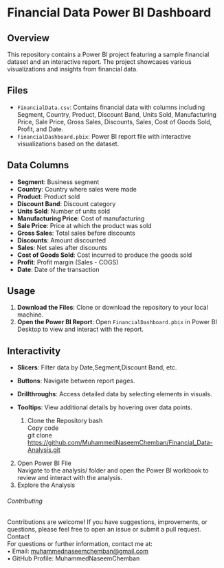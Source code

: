 # Financial Data Power BI Dashboard

## Overview
This repository contains a Power BI project featuring a sample financial dataset and an interactive report. The project showcases various visualizations and insights from financial data.

## Files
- `FinancialData.csv`: Contains financial data with columns including Segment, Country, Product, Discount Band, Units Sold, Manufacturing Price, Sale Price, Gross Sales, Discounts, Sales, Cost of Goods Sold, Profit, and Date.
- `FinancialDashboard.pbix`: Power BI report file with interactive visualizations based on the dataset.

## Data Columns
- **Segment**: Business segment
- **Country**: Country where sales were made
- **Product**: Product sold
- **Discount Band**: Discount category
- **Units Sold**: Number of units sold
- **Manufacturing Price**: Cost of manufacturing
- **Sale Price**: Price at which the product was sold
- **Gross Sales**: Total sales before discounts
- **Discounts**: Amount discounted
- **Sales**: Net sales after discounts
- **Cost of Goods Sold**: Cost incurred to produce the goods sold
- **Profit**: Profit margin (Sales - COGS)
- **Date**: Date of the transaction

## Usage
1. **Download the Files**: Clone or download the repository to your local machine.
2. **Open the Power BI Report**: Open `FinancialDashboard.pbix` in Power BI Desktop to view and interact with the report.

## Interactivity
- **Slicers**: Filter data by Date,Segment,Discount Band, etc.
- **Buttons**: Navigate between report pages.
- **Drillthroughs**: Access detailed data by selecting elements in visuals.
- **Tooltips**: View additional details by hovering over data points.

  1.	Clone the Repository
bash<br/>
Copy code<br/>
git clone https://github.com/MuhammedNaseemChemban/Financial_Data-Analysis.git<br/>
2.	Open Power BI File<br/>
Navigate to the analysis/ folder and open the Power BI workbook to review and interact with the analysis.<br/>
3.	Explore the Analysis<br/>
###### Contributing
Contributions are welcome! If you have suggestions, improvements, or questions, please feel free to open an issue or submit a pull request.<br/>
Contact<br/>
For questions or further information, contact me at:<br/>
•	Email: muhammednaseemchemban@gmail.com<br/>
•	GitHub Profile: MuhammedNaseemChemban<br/>



